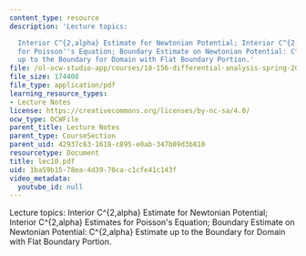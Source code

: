 ```yaml
---
content_type: resource
description: 'Lecture topics:

  Interior C^{2,alpha} Estimate for Newtonian Potential; Interior C^{2,alpha} Estimates
  for Poisson''s Equation; Boundary Estimate on Newtonian Potential: C^{2,alpha} Estimate
  up to the Boundary for Domain with Flat Boundary Portion.'
file: /ol-ocw-studio-app/courses/18-156-differential-analysis-spring-2004/1ba59b1578ea4d3970cac1cfe41c143f_lec10.pdf
file_size: 174408
file_type: application/pdf
learning_resource_types:
- Lecture Notes
license: https://creativecommons.org/licenses/by-nc-sa/4.0/
ocw_type: OCWFile
parent_title: Lecture Notes
parent_type: CourseSection
parent_uid: 42937c63-1618-c895-e0ab-347b09d3b810
resourcetype: Document
title: lec10.pdf
uid: 1ba59b15-78ea-4d39-70ca-c1cfe41c143f
video_metadata:
  youtube_id: null
---
```

Lecture topics:
Interior C^{2,alpha} Estimate for Newtonian Potential; Interior C^{2,alpha} Estimates for Poisson's Equation; Boundary Estimate on Newtonian Potential: C^{2,alpha} Estimate up to the Boundary for Domain with Flat Boundary Portion.
